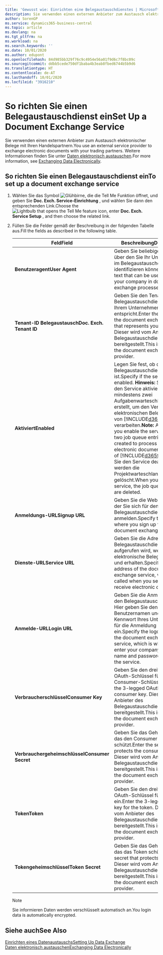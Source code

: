 ```yaml
---
title: 'Gewusst wie: Einrichten eine Belegaustauschdienstes | Microsoft Docs'
description: Sie verwenden einen externen Anbieter zum Austausch elektronischer Belege mit Ihren Handelspartnern.
author: SorenGP
ms.service: dynamics365-business-central
ms.topic: article
ms.devlang: na
ms.tgt_pltfrm: na
ms.workload: na
ms.search.keywords: ''
ms.date: 10/01/2020
ms.author: edupont
ms.openlocfilehash: 84d985bb329f76c9c4954e56a01f9d6c7f8bc09c
ms.sourcegitcommit: ddbb5cede750df1baba4b3eab8fbed6744b5b9d6
ms.translationtype: HT
ms.contentlocale: de-AT
ms.lasthandoff: 10/01/2020
ms.locfileid: "3916210"
---
```

# <a name="set-up-a-document-exchange-service"></a><span data-ttu-id="f07a8-103">So richten Sie einen Belegaustauschdienst ein</span><span class="sxs-lookup"><span data-stu-id="f07a8-103">Set Up a Document Exchange Service</span></span>
<span data-ttu-id="f07a8-104">Sie verwenden einen externen Anbieter zum Austausch elektronischer Belege mit Ihren Handelspartnern.</span><span class="sxs-lookup"><span data-stu-id="f07a8-104">You use an external service provider to exchange electronic documents with your trading partners.</span></span> <span data-ttu-id="f07a8-105">Weitere Informationen finden Sie unter [Daten elektronisch austauschen](across-data-exchange.md).</span><span class="sxs-lookup"><span data-stu-id="f07a8-105">For more information, see [Exchanging Data Electronically](across-data-exchange.md).</span></span>  

## <a name="to-set-up-a-document-exchange-service"></a><span data-ttu-id="f07a8-106">So richten Sie einen Belegaustauschdienst ein</span><span class="sxs-lookup"><span data-stu-id="f07a8-106">To set up a document exchange service</span></span>  
1. <span data-ttu-id="f07a8-107">Wählen Sie das Symbol ![Glühbirne, die die Tell Me Funktion öffnet](media/ui-search/search_small.png "Tell Me-Funktion"), und geben Sie **Doc. Exch. Service-Einrichtung** , und wählen Sie dann den entsprechenden Link.</span><span class="sxs-lookup"><span data-stu-id="f07a8-107">Choose the ![Lightbulb that opens the Tell Me feature](media/ui-search/search_small.png "Tell me what you want to do") icon, enter **Doc. Exch. Service Setup** , and then choose the related link.</span></span>  
2. <span data-ttu-id="f07a8-108">Füllen Sie die Felder gemäß der Beschreibung in der folgenden Tabelle aus.</span><span class="sxs-lookup"><span data-stu-id="f07a8-108">Fill the fields as described in the following table.</span></span>  

    |<span data-ttu-id="f07a8-109">Feld</span><span class="sxs-lookup"><span data-stu-id="f07a8-109">Field</span></span>|<span data-ttu-id="f07a8-110">Beschreibung</span><span class="sxs-lookup"><span data-stu-id="f07a8-110">Description</span></span>|  
    |---------------------------------|---------------------------------------|  
    |<span data-ttu-id="f07a8-111">**Benutzeragent**</span><span class="sxs-lookup"><span data-stu-id="f07a8-111">**User Agent**</span></span>|<span data-ttu-id="f07a8-112">Geben Sie beliebigen Text ein, über den Sie Ihr Unternehmen im Belegaustauschdienst identifizieren können</span><span class="sxs-lookup"><span data-stu-id="f07a8-112">Enter any text that can be used to identify your company in document exchange processes.</span></span>|  
    |<span data-ttu-id="f07a8-113">**Tenant-ID Belegaustausch**</span><span class="sxs-lookup"><span data-stu-id="f07a8-113">**Doc. Exch. Tenant ID**</span></span>|<span data-ttu-id="f07a8-114">Geben Sie den Tenant beim Belegaustauschdienst an, der Ihrem Unternehmen entspricht.</span><span class="sxs-lookup"><span data-stu-id="f07a8-114">Enter the tenant in the document exchange service that represents your company.</span></span> <span data-ttu-id="f07a8-115">Dieser wird vom Anbieter des Belegaustauschdienstes bereitgestellt.</span><span class="sxs-lookup"><span data-stu-id="f07a8-115">This is provided by the document exchange service provider.</span></span>|  
    |<span data-ttu-id="f07a8-116">**Aktiviert**</span><span class="sxs-lookup"><span data-stu-id="f07a8-116">**Enabled**</span></span>|<span data-ttu-id="f07a8-117">Legen Sie fest, ob der Belegaustauschdienst aktiviert ist.</span><span class="sxs-lookup"><span data-stu-id="f07a8-117">Specify if the service is enabled.</span></span> <span data-ttu-id="f07a8-118">**Hinweis:**  Sobald Sie den Service aktivieren, werden mindestens zwei Aufgabenwarteschlangenposten erstellt, um den Verkehr von elektronischen Belegen zu und von [!INCLUDE[d365fin](includes/d365fin_md.md)] zu verarbeiten.</span><span class="sxs-lookup"><span data-stu-id="f07a8-118">**Note:**  As soon as you enable the service, at least two job queue entries are created to process the traffic of electronic documents in and out of [!INCLUDE[d365fin](includes/d365fin_md.md)].</span></span> <span data-ttu-id="f07a8-119">Wenn Sie den Service deaktivieren, werden die Projektwarteschlangenposten gelöscht.</span><span class="sxs-lookup"><span data-stu-id="f07a8-119">When you disable the service, the job queue entries are deleted.</span></span>|  
    |<span data-ttu-id="f07a8-120">**Anmeldungs-URL**</span><span class="sxs-lookup"><span data-stu-id="f07a8-120">**Signup URL**</span></span>|<span data-ttu-id="f07a8-121">Geben Sie die Webseite an, auf der Sie sich für den Belegaustauschdienst anmelden.</span><span class="sxs-lookup"><span data-stu-id="f07a8-121">Specify the web page where you sign up for the document exchange service.</span></span>|  
    |<span data-ttu-id="f07a8-122">**Dienste-URL**</span><span class="sxs-lookup"><span data-stu-id="f07a8-122">**Service URL**</span></span>|<span data-ttu-id="f07a8-123">Geben Sie die Adresse des Belegaustauschdienst an, die aufgerufen wird, wenn Sie elektronische Belege versenden und erhalten.</span><span class="sxs-lookup"><span data-stu-id="f07a8-123">Specify the address of the document exchange service, which will be called when you send and receive electronic documents.</span></span>|  
    |<span data-ttu-id="f07a8-124">**Anmelde-URL**</span><span class="sxs-lookup"><span data-stu-id="f07a8-124">**Login URL**</span></span>|<span data-ttu-id="f07a8-125">Geben Sie die Anmeldeseite für den Belegaustauschdienst an. Hier geben Sie den Benutzernamen und das Kennwort Ihres Unternehmens für die Anmeldung beim Service ein.</span><span class="sxs-lookup"><span data-stu-id="f07a8-125">Specify the logon page for the document exchange service, which is where you enter your company’s user name and password to log on to the service.</span></span>|  
    |<span data-ttu-id="f07a8-126">**Verbraucherschlüssel**</span><span class="sxs-lookup"><span data-stu-id="f07a8-126">**Consumer Key**</span></span>|<span data-ttu-id="f07a8-127">Geben Sie den dreiteiligen OAuth-Schlüssel für den Consumer-Schlüssel ein.</span><span class="sxs-lookup"><span data-stu-id="f07a8-127">Enter the 3-legged OAuth key for the consumer key.</span></span> <span data-ttu-id="f07a8-128">Dieser wird vom Anbieter des Belegaustauschdienstes bereitgestellt.</span><span class="sxs-lookup"><span data-stu-id="f07a8-128">This is provided by the document exchange service provider.</span></span>|  
    |<span data-ttu-id="f07a8-129">**Verbrauchergeheimschlüssel**</span><span class="sxs-lookup"><span data-stu-id="f07a8-129">**Consumer Secret**</span></span>|<span data-ttu-id="f07a8-130">Geben Sie das Geheimnis ein, das den Consumer-Schlüssel schützt.</span><span class="sxs-lookup"><span data-stu-id="f07a8-130">Enter the secret that protects the consumer key.</span></span> <span data-ttu-id="f07a8-131">Dieser wird vom Anbieter des Belegaustauschdienstes bereitgestellt.</span><span class="sxs-lookup"><span data-stu-id="f07a8-131">This is provided by the document exchange service provider.</span></span>|  
    |<span data-ttu-id="f07a8-132">**Token**</span><span class="sxs-lookup"><span data-stu-id="f07a8-132">**Token**</span></span>|<span data-ttu-id="f07a8-133">Geben Sie den dreiteiligen OAuth-Schlüssel für das Token ein.</span><span class="sxs-lookup"><span data-stu-id="f07a8-133">Enter the 3-legged OAuth key for the token.</span></span> <span data-ttu-id="f07a8-134">Dieser wird vom Anbieter des Belegaustauschdienstes bereitgestellt.</span><span class="sxs-lookup"><span data-stu-id="f07a8-134">This is provided by the document exchange service provider.</span></span>|  
    |<span data-ttu-id="f07a8-135">**Tokengeheimschlüssel**</span><span class="sxs-lookup"><span data-stu-id="f07a8-135">**Token Secret**</span></span>|<span data-ttu-id="f07a8-136">Geben Sie das Geheimnis ein, das das Token schützt.</span><span class="sxs-lookup"><span data-stu-id="f07a8-136">Enter the secret that protects the token.</span></span> <span data-ttu-id="f07a8-137">Dieser wird vom Anbieter des Belegaustauschdienstes bereitgestellt.</span><span class="sxs-lookup"><span data-stu-id="f07a8-137">This is provided by the document exchange service provider.</span></span>|  

    > [!NOTE]  
    > <span data-ttu-id="f07a8-138">Sie informieren Daten werden verschlüsselt automatisch an.</span><span class="sxs-lookup"><span data-stu-id="f07a8-138">You login data is automatically encrypted.</span></span>

## <a name="see-also"></a><span data-ttu-id="f07a8-139">Siehe auch</span><span class="sxs-lookup"><span data-stu-id="f07a8-139">See Also</span></span>  
[<span data-ttu-id="f07a8-140">Einrichten eines Datenaustauschs</span><span class="sxs-lookup"><span data-stu-id="f07a8-140">Setting Up Data Exchange</span></span>](across-set-up-data-exchange.md)  
[<span data-ttu-id="f07a8-141">Daten elektronisch austauschen</span><span class="sxs-lookup"><span data-stu-id="f07a8-141">Exchanging Data Electronically</span></span>](across-data-exchange.md)
